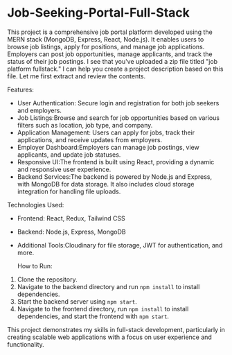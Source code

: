 # Job-Seeking-Portal-Full-Stack
This project is a comprehensive job portal platform developed using the MERN stack (MongoDB, Express, React, Node.js). It enables users to browse job listings, apply for positions, and manage job applications. Employers can post job opportunities, manage applicants, and track the status of their job postings.
I see that you've uploaded a zip file titled "job platform fullstack." I can help you create a project description based on this file. Let me first extract and review the contents.

  Features:
- User Authentication: Secure login and registration for both job seekers and employers.
- Job Listings:Browse and search for job opportunities based on various filters such as location, job type, and company.
- Application Management: Users can apply for jobs, track their applications, and receive updates from employers.
- Employer Dashboard:Employers can manage job postings, view applicants, and update job statuses.
- Responsive UI:The frontend is built using React, providing a dynamic and responsive user experience.
- Backend Services:The backend is powered by Node.js and Express, with MongoDB for data storage. It also includes cloud storage integration for handling file uploads.

 Technologies Used:
- Frontend: React, Redux, Tailwind CSS
- Backend: Node.js, Express, MongoDB
- Additional Tools:Cloudinary for file storage, JWT for authentication, and more.

  How to Run:
1. Clone the repository.
2. Navigate to the backend directory and run `npm install` to install dependencies.
3. Start the backend server using `npm start`.
4. Navigate to the frontend directory, run `npm install` to install dependencies, and start the frontend with `npm start`.

This project demonstrates my skills in full-stack development, particularly in creating scalable web applications with a focus on user experience and functionality.


